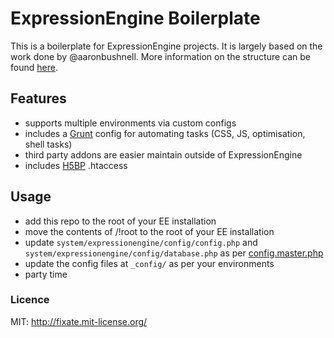 # ExpressionEngine Boilerplate

This is a boilerplate for ExpressionEngine projects. It is largely based on the work done by @aaronbushnell. More information on the structure can be found [here](http://blog.aaronmbushnell.com/post/39040725384/how-we-use-expressionengine-git-and-ruby-gems-in-our).

## Features

- supports multiple environments via custom configs
- includes a [Grunt](http://github.com/grunt) config for automating tasks (CSS, JS, optimisation, shell tasks)
- third party addons are easier maintain outside of ExpressionEngine
- includes [H5BP](http://h5bp.com) .htaccess

## Usage

- add this repo to the root of your EE installation
- move the contents of /!root to the root of your EE installation
- update `system/expressionengine/config/config.php` and `system/expressionengine/config/database.php` as per [config.master.php]( _config/config.master.php#L19 )
- update the config files at `_config/` as per your environments
- party time

### Licence

MIT: http://fixate.mit-license.org/
